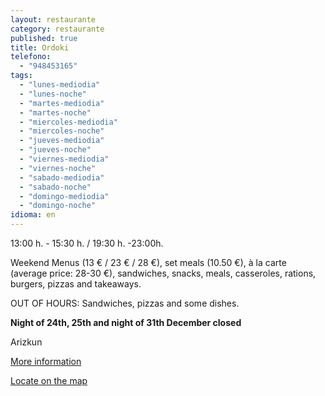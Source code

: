 ```yaml
---
layout: restaurante
category: restaurante
published: true
title: Ordoki
telefono:
  - "948453165"
tags:
  - "lunes-mediodia"
  - "lunes-noche"
  - "martes-mediodia"
  - "martes-noche"
  - "miercoles-mediodia"
  - "miercoles-noche"
  - "jueves-mediodia"
  - "jueves-noche"
  - "viernes-mediodia"
  - "viernes-noche"
  - "sabado-mediodia"
  - "sabado-noche"
  - "domingo-mediodia"
  - "domingo-noche"
idioma: en
---
```


13:00 h. - 15:30 h. / 19:30 h. -23:00h.

Weekend Menus (13 € / 23 € / 28 €), set meals (10.50 €), à la carte (average price: 28-30 €), sandwiches, snacks, meals, casseroles, rations, burgers, pizzas and takeaways.

OUT OF HOURS: Sandwiches, pizzas and some dishes.

**Night of 24th, 25th and night of 31th December closed**

Arizkun

[More information](http://www.consorciobertiz.org/consorcio/dondecomer/restaurantes/arizkun-es-0-174/asador-ordoki.html)

[Locate on the map](https://maps.google.es/maps?q=Asador+Ordoki+Erretegia+Arizkun&amp;hl=es&amp;ll=43.182399,-1.488304&amp;spn=0.020372,0.038581&amp;sll=43.135899,-1.530672&amp;sspn=0.163098,0.308647&amp;t=h&amp;hq=Asador+Ordoki+Erretegia&amp;hnear=Arizkun,+Navarra&amp;z=15 "Asador Ordoki")
